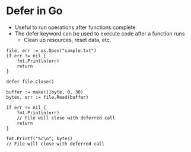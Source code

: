 # Defer in Go
- Useful to run operations after functions complete
- The defer keyword can be used to execute code after a function runs
    - Clean up resources, reset data, etc.
```
file, err := os.Open("sample.txt")
if err != nil {
    fmt.Println(err)
    return
}

defer file.Close()

buffer := make([]byte, 0, 30)
bytes, err := file.Read(buffer)

if err != nil {
    fmt.Println(err)
    // File will close with deferred call
    return
}

fmt.Printf("%c\n", bytes)
// File will close with deferred call
```